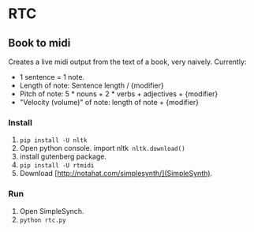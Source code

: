 # RTC

## Book to midi
Creates a live midi output from the text of a book, very naively.
Currently:

- 1 sentence = 1 note.
- Length of note: Sentence length / {modifier}
- Pitch of note: 5 * nouns + 2 * verbs + adjectives + {modifier}
- "Velocity (volume)" of note: length of note + {modifier}

### Install
1. `pip install -U nltk`
2. Open python console.
    import nltk`
    nltk.download()`
3. install gutenberg package.
4. `pip install -U rtmidi`
5. Download [http://notahat.com/simplesynth/](SimpleSynth).

### Run
1. Open SimpleSynch.
6. `python rtc.py`
